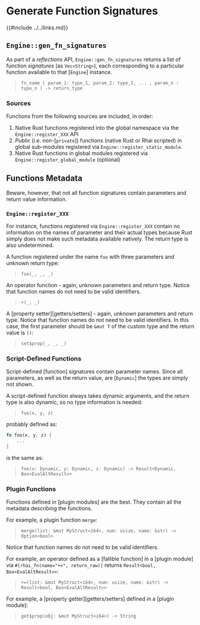 Generate Function Signatures
===========================

{{#include ../../links.md}}


`Engine::gen_fn_signatures`
--------------------------

As part of a _reflections_ API, `Engine::gen_fn_signatures` returns a list of function _signatures_
(as `Vec<String>`), each corresponding to a particular function available to that [`Engine`] instance.

> `fn_name ( param_1: type_1, param_2: type_2, ... , param_n : type_n ) -> return_type`

### Sources

Functions from the following sources are included, in order:

1) Native Rust functions registered into the global namespace via the `Engine::register_XXX` API
2) _Public_ (i.e. non-[`private`]) functions (native Rust or Rhai scripted) in global sub-modules
   registered via `Engine::register_static_module`.
3) Native Rust functions in global modules registered via `Engine::register_global_module` (optional)


Functions Metadata
------------------

Beware, however, that not all function signatures contain parameters and return value information.

### `Engine::register_XXX`

For instance, functions registered via `Engine::register_XXX` contain no information on
the names of parameter and their actual types because Rust simply does not make such metadata
available natively. The return type is also undetermined.

A function registered under the name `foo` with three parameters and unknown return type:

> `foo(_, _, _)`

An operator function - again, unknown parameters and return type.
Notice that function names do not need to be valid identifiers.

> `+(_, _)`

A [property setter][getters/setters] - again, unknown parameters and return type.
Notice that function names do not need to be valid identifiers.
In this case, the first parameter should be `&mut T` of the custom type and the return value is `()`:

> `set$prop(_, _, _)`

### Script-Defined Functions

Script-defined [function] signatures contain parameter names. Since all parameters, as well as
the return value, are [`Dynamic`] the types are simply not shown.

A script-defined function always takes dynamic arguments, and the return type is also dynamic,
so no type information is needed:

> `foo(x, y, z)`

probably defined as:

```rust
fn foo(x, y, z) {
    ...
}
```

is the same as:

> `foo(x: Dynamic, y: Dynamic, z: Dynamic) -> Result<Dynamic, Box<EvalAltResult>>`

### Plugin Functions

Functions defined in [plugin modules] are the best.  They contain all the metadata
describing the functions.

For example, a plugin function `merge`:

> `merge(list: &mut MyStruct<i64>, num: usize, name: &str) -> Option<bool>`

Notice that function names do not need to be valid identifiers.

For example, an operator defined as a [fallible function] in a [plugin module] via
`#[rhai_fn(name="+=", return_raw)]` returns `Result<bool, Box<EvalAltResult>>`:

> `+=(list: &mut MyStruct<i64>, num: usize, name: &str) -> Result<bool, Box<EvalAltResult>>`

For example, a [property getter][getters/setters] defined in a [plugin module]:

> `get$prop(obj: &mut MyStruct<i64>) -> String`

